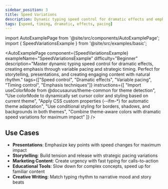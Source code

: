 ```yaml
---
sidebar_position: 3
title: Speed Variations
description: Dynamic typing speed control for dramatic effects and emphasis
tags: [speed, timing, dramatic, effects, pacing]
---
```


import AutoExamplePage from '@site/src/components/AutoExamplePage';
import { SpeedVariationsExample } from '@site/src/examples/basic';

<AutoExamplePage
component={SpeedVariationsExample}
exampleName="SpeedVariationsExample"
difficulty="Beginner"
description="Master dynamic typing speed control for dramatic effects, creating emphasis through variable pacing and strategic timing. Perfect for storytelling, presentations, and creating engaging content with natural rhythm."
tags={["Speed control", "Dramatic effects", "Variable pacing", "Timing control", "Emphasis techniques"]}
instructions={[
"Import useColorMode from @docusaurus/theme-common for theme detection",
"Use colorMode to dynamically set cursor color and styling based on current theme",
"Apply CSS custom properties (--ifm-*) for automatic theme adaptation",
"Use conditional styling for borders, shadows, and backgrounds in both themes",
"Combine theme-aware colors with dramatic speed variations for maximum impact"
]}
/>

## Use Cases

- **Presentations**: Emphasize key points with speed changes for maximum impact
- **Storytelling**: Build tension and release with strategic pacing variations
- **Marketing Content**: Create urgency with fast typing for calls-to-action
- **Educational Tools**: Slow down for complex concepts, speed up for familiar content
- **Creative Writing**: Match typing rhythm to narrative mood and story beats
